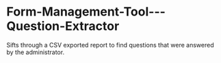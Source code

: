 # Form-Management-Tool---Question-Extractor
Sifts through a CSV exported report to find questions that were answered by the administrator.
